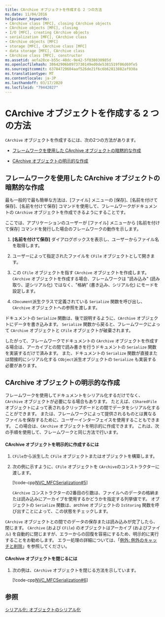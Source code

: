 ```yaml
---
title: CArchive オブジェクトを作成する 2 つの方法
ms.date: 11/04/2016
helpviewer_keywords:
- CArchive class [MFC], closing CArchive objects
- CArchive objects [MFC], closing
- I/O [MFC], creating CArchive objects
- serialization [MFC], CArchive class
- CArchive objects [MFC]
- storage [MFC], CArchive class [MFC]
- data storage [MFC], CArchive class
- CArchive class [MFC], constructor
ms.assetid: aefa28ce-b55c-40dc-9e42-5f038030985d
ms.openlocfilehash: 38642906b0973730149ed0de5381519f06d69fe5
ms.sourcegitcommit: 63784729604aaf526de21f6c6b62813882af930a
ms.translationtype: MT
ms.contentlocale: ja-JP
ms.lasthandoff: 03/17/2020
ms.locfileid: "79442027"
---
```

# <a name="two-ways-to-create-a-carchive-object"></a>CArchive オブジェクトを作成する 2 つの方法

`CArchive` オブジェクトを作成するには、次の2つの方法があります。

- [フレームワークを使用した CArchive オブジェクトの暗黙的な作成](#_core_implicit_creation_of_a_carchive_object_via_the_framework)

- [CArchive オブジェクトの明示的な作成](#_core_explicit_creation_of_a_carchive_object)

##  <a name="_core_implicit_creation_of_a_carchive_object_via_the_framework"></a>フレームワークを使用した CArchive オブジェクトの暗黙的な作成

最も一般的で最も簡単な方法は、[ファイル] メニューの [保存]、[名前を付けて保存]、[名前を付けて保存] コマンドを使用して、フレームワークがドキュメントの `CArchive` オブジェクトを作成できるようにすることです。

ここでは、アプリケーションのユーザーが [ファイル] メニューから [名前を付けて保存] コマンドを発行した場合のフレームワークの動作を示します。

1. **[名前を付けて保存]** ダイアログボックスを表示し、ユーザーからファイル名を取得します。

1. ユーザーによって指定されたファイルを `CFile` オブジェクトとして開きます。

1. この `CFile` オブジェクトを指す `CArchive` オブジェクトを作成します。 `CArchive` オブジェクトを作成する場合、フレームワークは "読み込み" (読み取り、逆シリアル化) ではなく、"格納" (書き込み、シリアル化) にモードを設定します。

1. `CDocument`派生クラスで定義されている `Serialize` 関数を呼び出し、`CArchive` オブジェクトへの参照を渡します。

ドキュメントの `Serialize` 関数は、後で説明するように、`CArchive` オブジェクトにデータを書き込みます。 `Serialize` 関数から戻ると、フレームワークによって `CArchive` オブジェクトと `CFile` オブジェクトが破棄されます。

したがって、フレームワークでドキュメントの `CArchive` オブジェクトを作成する場合は、アーカイブとの間で読み書きを行うドキュメントの `Serialize` 関数を実装するだけで済みます。 また、ドキュメントの `Serialize` 関数が直接または間接的にシリアル化する `CObject`派生オブジェクトの `Serialize` も実装する必要があります。

##  <a name="_core_explicit_creation_of_a_carchive_object"></a>CArchive オブジェクトの明示的な作成

フレームワークを使用してドキュメントをシリアル化するだけでなく、`CArchive` オブジェクトが必要になる場合もあります。 たとえば、`CSharedFile` オブジェクトによって表されるクリップボードとの間でデータをシリアル化することができます。 または、フレームワークによって提供されるものとは異なるファイルを保存するために、ユーザーインターフェイスを使用することもできます。 この場合は、`CArchive` オブジェクトを明示的に作成できます。 これは、次の手順を使用して、フレームワークと同じ方法で行います。

#### <a name="to-explicitly-create-a-carchive-object"></a>CArchive オブジェクトを明示的に作成するには

1. `CFile`から派生した `CFile` オブジェクトまたはオブジェクトを構築します。

1. 次の例に示すように、`CFile` オブジェクトを `CArchive`のコンストラクターに渡します。

   [!code-cpp[NVC_MFCSerialization#5](../mfc/codesnippet/cpp/two-ways-to-create-a-carchive-object_1.cpp)]

   `CArchive` コンストラクターの2番目の引数は、ファイルへのデータの格納または読み込みにアーカイブを使用するかどうかを指定する列挙値です。 オブジェクトの `Serialize` 関数は、archive オブジェクトの `IsStoring` 関数を呼び出すことによって、この状態をチェックします。

`CArchive` オブジェクトとの間でのデータの保存または読み込みが完了したら、閉じます。 `CArchive` (および `CFile`) のオブジェクトはアーカイブ (およびファイル) を自動的に閉じますが、エラーからの回復を容易にするため、明示的に実行することをお勧めします。 エラー処理の詳細については、「[例外: 例外のキャッチと削除](../mfc/exceptions-catching-and-deleting-exceptions.md)」を参照してください。

#### <a name="to-close-the-carchive-object"></a>CArchive オブジェクトを閉じるには

1. 次の例は、`CArchive` オブジェクトを閉じる方法を示しています。

   [!code-cpp[NVC_MFCSerialization#6](../mfc/codesnippet/cpp/two-ways-to-create-a-carchive-object_2.cpp)]

## <a name="see-also"></a>参照

[シリアル化: オブジェクトのシリアル化](../mfc/serialization-serializing-an-object.md)
